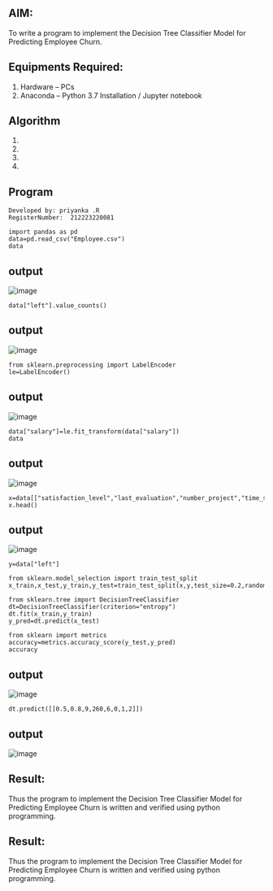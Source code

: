 
## AIM:
To write a program to implement the Decision Tree Classifier Model for Predicting Employee Churn.

## Equipments Required:
1. Hardware – PCs
2. Anaconda – Python 3.7 Installation / Jupyter notebook

## Algorithm
1. 
2. 
3. 
4. 

## Program
```
Developed by: priyanka .R
RegisterNumber:  212223220081
```
```
import pandas as pd
data=pd.read_csv("Employee.csv")
data
```

## output

![image](https://github.com/user-attachments/assets/4169266a-d02f-4fd1-9b54-dfbd64dd8451)
```
data["left"].value_counts()
```

## output
![image](https://github.com/user-attachments/assets/a953bef0-cc92-47a6-96fc-290e60ba5179)
```
from sklearn.preprocessing import LabelEncoder
le=LabelEncoder()
```
## output

![image](https://github.com/user-attachments/assets/d64ea521-f773-4ea3-b764-1f8473e702d1)

```
data["salary"]=le.fit_transform(data["salary"])
data
```
## output

![image](https://github.com/user-attachments/assets/429bf5bf-580b-48d8-b675-63a26c525d99)
```
x=data[["satisfaction_level","last_evaluation","number_project","time_spend_company"]]
x.head()
```
## output
![image](https://github.com/user-attachments/assets/1ad4dcab-230f-42a2-bc8b-4e1b7b8bffe1)

```
y=data["left"]
```
```
from sklearn.model_selection import train_test_split
x_train,x_test,y_train,y_test=train_test_split(x,y,test_size=0.2,random_state=100)
```
```
from sklearn.tree import DecisionTreeClassifier
dt=DecisionTreeClassifier(criterion="entropy")
dt.fit(x_train,y_train)
y_pred=dt.predict(x_test)
```
```
from sklearn import metrics
accuracy=metrics.accuracy_score(y_test,y_pred)
accuracy
```
## output
![image](https://github.com/user-attachments/assets/8f67cda0-73eb-44a0-9480-01ad03a906f0)
```
dt.predict([[0.5,0.8,9,260,6,0,1,2]])
```

 ## output
![image](https://github.com/user-attachments/assets/8ef721c2-8672-4dd3-b5ec-e7e23338f5cb)

## Result:
Thus the program to implement the Decision Tree Classifier Model for Predicting Employee Churn is written and verified using python programming.














## Result:
Thus the program to implement the  Decision Tree Classifier Model for Predicting Employee Churn is written and verified using python programming.
